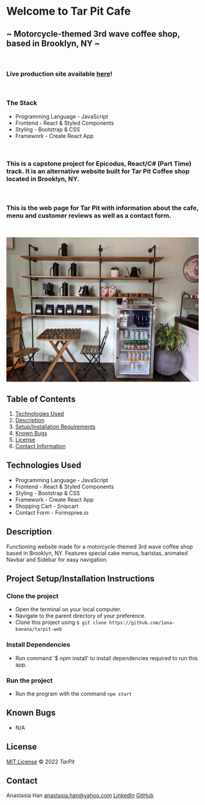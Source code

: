 # Welcome to Tar Pit Cafe

## ~ Motorcycle-themed 3rd wave coffee shop, based in Brooklyn, NY ~

<br />

### Live production site available [here](placeholder)!

<br />

### The Stack

- Programming Language - JavaScript
- Frontend - React & Styled Components
- Styling - Bootstrap & CSS
- Framework - Create React App


<br />

### This is a capstone project for Epicodus, React/C# (Part Time) track. It is an alternative website built for Tar Pit Coffee shop located in Brooklyn, NY.

<br />

### This is the web page for Tar Pit with information about the cafe, menu and customer reviews as well as a contact form.

<br />

![Tar Pit](src/images/restaurant-2.jpg)

## Table of Contents

1. [Technologies Used](#technologies)
2. [Description](#description)
3. [Setup/Installation Requirements](#setup)
4. [Known Bugs](#bugs)
5. [License](#license)
6. [Contact Information](#contact)

## Technologies Used <a id="technologies"></a>

- Programming Language - JavaScript
- Frontend - React & Styled Components
- Styling - Bootstrap & CSS
- Framework - Create React App
- Shopping Cart - Snipcart
- Contact Form - Formspree.io

## Description <a id="description"></a>

Functioning website made for a motorcycle-themed 3rd wave coffee shop based in Brooklyn, NY. Features special cake menus, baristas, animated Navbar and Sidebar for easy navigation.

## Project Setup/Installation Instructions <a id="setup"></a>

### Clone the project

- Open the terminal on your local computer.
- Navigate to the parent directory of your preference.
- Clone this project using `$ git clone https://github.com/1ana-banana/tarpit-web`

### Install Dependencies
- Run command '$ npm install' to install dependencies required to run this app.

### Run the project

- Run the program with the command `npm start`

## Known Bugs <a id="bugs"></a>

- N/A

## License <a id="license"></a>

[MIT License](https://opensource.org/licenses/MIT) © 2022 _TarPit_

## Contact <a id="contact"></a>

Anastasia Han [anastasia.han@yahoo.com](mailto:anastasia.han@yahoo.com) [LinkedIn](https://www.linkedin.com/in/jungyeonhan/) [GitHub](https://github.com/1ana-banana)

